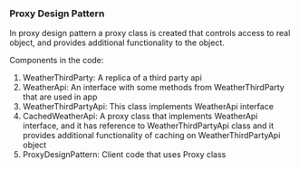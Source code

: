 ### Proxy Design Pattern

In proxy design pattern a proxy class is created that controls access to real object, and provides additional functionality to the object.

Components in the code:

1. WeatherThirdParty: A replica of a third party api
2. WeatherApi: An interface with some methods from WeatherThirdParty that are used in app
3. WeatherThirdPartyApi: This class implements WeatherApi interface
4. CachedWeatherApi: A proxy class that implements WeatherApi interface, and it has reference to WeatherThirdPartyApi class and it provides additional functionality of caching on WeatherThirdPartyApi object
5. ProxyDesignPattern: Client code that uses Proxy class  



